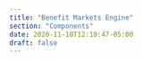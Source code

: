 ```yaml
---
title: "Benefit Markets Engine"
section: "Components"
date: 2020-11-18T12:10:47-05:00
draft: false
---
```


